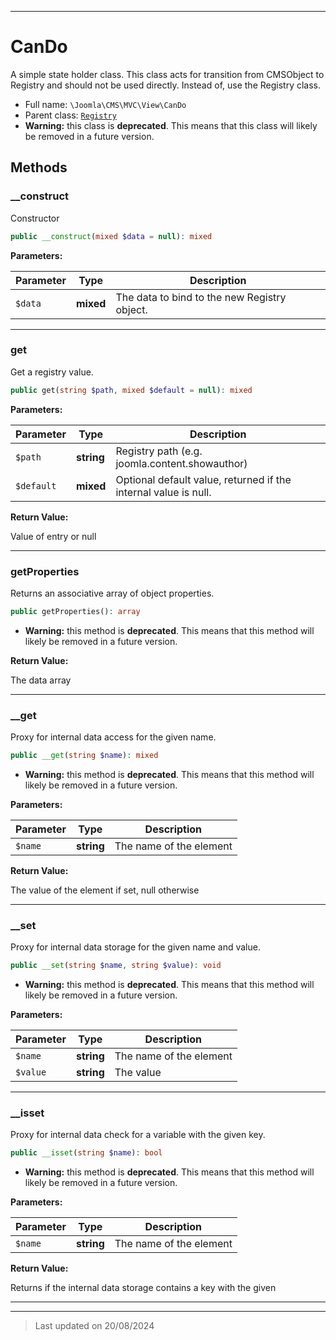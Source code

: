 ***

# CanDo

A simple state holder class. This class acts for transition from CMSObject to Registry
and should not be used directly. Instead of, use the Registry class.



* Full name: `\Joomla\CMS\MVC\View\CanDo`
* Parent class: [`Registry`](../../../Registry/Registry.md)
* **Warning:** this class is **deprecated**. This means that this class will likely be removed in a future version.




## Methods


### __construct

Constructor

```php
public __construct(mixed $data = null): mixed
```








**Parameters:**

| Parameter | Type | Description |
|-----------|------|-------------|
| `$data` | **mixed** | The data to bind to the new Registry object. |





***

### get

Get a registry value.

```php
public get(string $path, mixed $default = null): mixed
```








**Parameters:**

| Parameter | Type | Description |
|-----------|------|-------------|
| `$path` | **string** | Registry path (e.g. joomla.content.showauthor) |
| `$default` | **mixed** | Optional default value, returned if the internal value is null. |


**Return Value:**

Value of entry or null




***

### getProperties

Returns an associative array of object properties.

```php
public getProperties(): array
```






* **Warning:** this method is **deprecated**. This means that this method will likely be removed in a future version.




**Return Value:**

The data array




***

### __get

Proxy for internal data access for the given name.

```php
public __get(string $name): mixed
```






* **Warning:** this method is **deprecated**. This means that this method will likely be removed in a future version.



**Parameters:**

| Parameter | Type | Description |
|-----------|------|-------------|
| `$name` | **string** | The name of the element |


**Return Value:**

The value of the element if set, null otherwise




***

### __set

Proxy for internal data storage for the given name and value.

```php
public __set(string $name, string $value): void
```






* **Warning:** this method is **deprecated**. This means that this method will likely be removed in a future version.



**Parameters:**

| Parameter | Type | Description |
|-----------|------|-------------|
| `$name` | **string** | The name of the element |
| `$value` | **string** | The value |





***

### __isset

Proxy for internal data check for a variable with the given key.

```php
public __isset(string $name): bool
```






* **Warning:** this method is **deprecated**. This means that this method will likely be removed in a future version.



**Parameters:**

| Parameter | Type | Description |
|-----------|------|-------------|
| `$name` | **string** | The name of the element |


**Return Value:**

Returns if the internal data storage contains a key with the given




***


***
> Last updated on 20/08/2024

